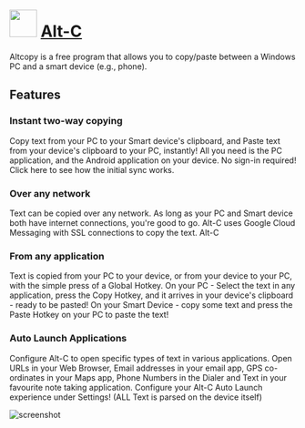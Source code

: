 ﻿# <img src="https://cdn.jsdelivr.net/gh/chtof/chocolatey-packages/automatic/altcopy/altcopy.png" width="48" height="48"/> [Alt-C](https://chocolatey.org/packages/altcopy)

Altcopy is a free program that allows you to copy/paste between a Windows PC and a smart device (e.g., phone).

## Features

### Instant two-way copying
Copy text from your PC to your Smart device's clipboard, and Paste text from your device's clipboard to your PC, instantly! All you need is the PC application, and the Android application on your device. No sign-in required! Click here to see how the initial sync works.

### Over any network
Text can be copied over any network. As long as your PC and Smart device both have internet connections, you're good to go. Alt-C uses Google Cloud Messaging with SSL connections to copy the text. 
Alt-C

### From any application
Text is copied from your PC to your device, or from your device to your PC, with the simple press of a Global Hotkey. On your PC - Select the text in any application, press the Copy Hotkey, and it arrives in your device's clipboard - ready to be pasted! On your Smart Device - copy some text and press the Paste Hotkey on your PC to paste the text!

### Auto Launch Applications
Configure Alt-C to open specific types of text in various applications. Open URLs in your Web Browser, Email addresses in your email app, GPS co-ordinates in your Maps app, Phone Numbers in the Dialer and Text in your favourite note taking application. Configure your Alt-C Auto Launch experience under Settings! 
(ALL Text is parsed on the device itself)

![screenshot](https://cdn.jsdelivr.net/gh/chtof/chocolatey-packages/automatic/altcopy/screenshot.png)